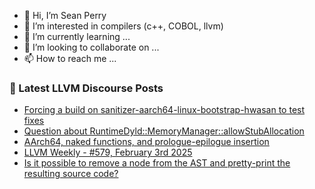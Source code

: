 - 👋 Hi, I’m Sean Perry
- 👀 I’m interested in compilers (c++, COBOL, llvm)
- 🌱 I’m currently learning ...
- 💞️ I’m looking to collaborate on ...
- 📫 How to reach me ...

<!---
s66perry/s66perry is a ✨ special ✨ repository because its `README.md` (this file) appears on your GitHub profile.
You can click the Preview link to take a look at your changes.
--->
### 📕 Latest LLVM Discourse Posts

<!-- DISCOURSE-LLVM:START -->
- [Forcing a build on sanitizer-aarch64-linux-bootstrap-hwasan to test fixes](https://discourse.llvm.org/t/forcing-a-build-on-sanitizer-aarch64-linux-bootstrap-hwasan-to-test-fixes/84402#post_1)
- [Question about RuntimeDyld::MemoryManager::allowStubAllocation](https://discourse.llvm.org/t/question-about-runtimedyld-allowstuballocation/84401#post_1)
- [AArch64, naked functions, and prologue-epilogue insertion](https://discourse.llvm.org/t/aarch64-naked-functions-and-prologue-epilogue-insertion/84205#post_3)
- [LLVM Weekly - #579, February 3rd 2025](https://discourse.llvm.org/t/llvm-weekly-579-february-3rd-2025/84399#post_1)
- [Is it possible to remove a node from the AST and pretty-print the resulting source code?](https://discourse.llvm.org/t/is-it-possible-to-remove-a-node-from-the-ast-and-pretty-print-the-resulting-source-code/84398#post_1)
<!-- DISCOURSE-LLVM:END -->

